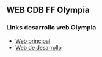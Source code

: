 ## WEB CDB FF Olympia
### Links desarrollo web Olympia
- [Web principal](https://www.cffolympia.es)
- [Web de desarrollo](https://dev.cffolympia.es)